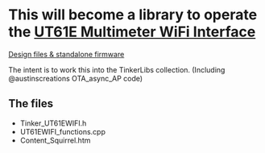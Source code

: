 # This will become a library to operate the [**UT61E Multimeter WiFi Interface**](https://www.superhouse.tv/product/ut61e-multimeter-wifi-interface/)

[Design files & standalone firmware](https://github.com/SuperHouse/ut61ewifi)

The intent is to work this into the TinkerLibs collection. (Including @austinscreations OTA_async_AP code)

## The files

* Tinker_UT61EWIFI.h
* UT61EWIFI_functions.cpp
* Content_Squirrel.htm